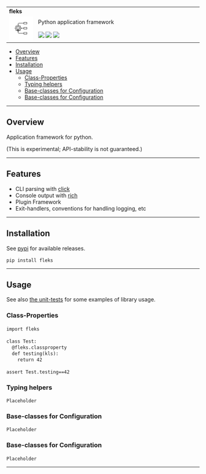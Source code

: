 <!--- This is a markdown file.  Comments look like this --->
<table>
  <tr>
    <td colspan=2><strong>
    fleks
      </strong>&nbsp;&nbsp;&nbsp;&nbsp;
      <small><small>
      </small></small>
    </td>
  </tr>
  <tr>
    <td width=15%><img src=img/icon.png style="width:250px"></td>
    <td>
    Python application framework
    <br/><br/>
    <a href=https://pypi.python.org/pypi/fleks/><img src="https://img.shields.io/pypi/l/fleks.svg"></a>
    <a href=https://pypi.python.org/pypi/fleks/><img src="https://badge.fury.io/py/fleks.svg"></a>
    <a href="https://github.com/elo-enterprises/fleks/actions/workflows/python-test.yml"><img src="https://github.com/elo-enterprises/fleks/actions/workflows/python-test.yml/badge.svg"></a>    
    </td>
  </tr>
</table>

  * [Overview](#overview)
  * [Features](#features)
  * [Installation](#installation)
  * [Usage](#usage)
    * [Class-Properties](#class-properties)
    * [Typing helpers](#typing-helpers)
    * [Base-classes for Configuration](#base-classes-for-configuration)
    * [Base-classes for Configuration](#base-classes-for-configuration-1)


---------------------------------------------------------------------------------

## Overview

Application framework for python.  

(This is experimental; API-stability is not guaranteed.)

---------------------------------------------------------------------------------

## Features 

* CLI parsing with [click](https://click.palletsprojects.com/en/8.1.x/)
* Console output with [rich](https://rich.readthedocs.io/en/stable/index.html)
* Plugin Framework
* Exit-handlers, conventions for handling logging, etc

---------------------------------------------------------------------------------

## Installation

See [pypi](https://pypi.org/project/fleks/) for available releases.

```
pip install fleks
```

---------------------------------------------------------------------------------

## Usage

See also [the unit-tests](tests/units) for some examples of library usage.

### Class-Properties

```
import fleks 

class Test:
  @fleks.classproperty 
  def testing(kls):
    return 42

assert Test.testing==42
```

### Typing helpers

```
Placeholder
```

### Base-classes for Configuration

```
Placeholder
```

### Base-classes for Configuration

```
Placeholder
```

---------------------------------------------------------------------------------
